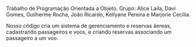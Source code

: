 Trabalho de Programação Orientada a Objeto. Grupo: Alice Laila, Davi Gomes, Guilherme Rocha, João Ricardo, Kellyane Pereira e Marjorie Cecília.

Nosso código cria um sistema de gerenciamento e reservas áereas, cadastrando passageiros e voos, e criando reservas associando um passageiro a um voo.
